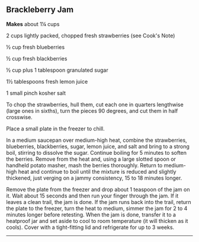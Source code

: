 ﻿## Brackleberry Jam

**Makes** about 1¼ cups

2 cups lightly packed, chopped fresh strawberries (see Cook's Note)

½ cup fresh blueberries

½ cup fresh blackberries

½ cup plus 1 tablespoon granulated sugar

1½ tablespoons fresh lemon juice

1 small pinch kosher salt

To chop the strawberries, hull them, cut each one in quarters lengthwise (large ones in sixths), turn the pieces 90 degrees, and cut them in half crosswise.

Place a small plate in the freezer to chill.

In a medium saucepan over medium-high heat, combine the strawberries, blueberries, blackberries, sugar, lemon juice, and salt and bring to a strong boil, stirring to dissolve the sugar. Continue boiling for 5 minutes to soften the berries. Remove from the heat and, using a large slotted spoon or handheld potato masher, mash the berries thoroughly. Return to medium-high heat and continue to boil until the mixture is reduced and slightly thickened, just verging on a jammy consistency, 15 to 18 minutes longer.

Remove the plate from the freezer and drop about 1 teaspoon of the jam on it. Wait about 15 seconds and then run your finger through the jam. If it leaves a clean trail, the jam is done. If the jam runs back into the trail, return the plate to the freezer, turn the heat to medium, simmer the jam for 2 to 4 minutes longer before retesting. When the jam is done, transfer it to a heatproof jar and set aside to cool to room temperature (it will thicken as it cools). Cover with a tight-fitting lid and refrigerate for up to 3 weeks.

---

